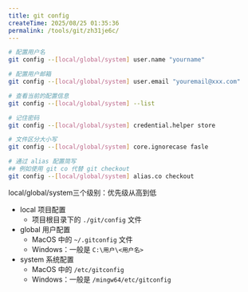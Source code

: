 ```yaml
---
title: git config
createTime: 2025/08/25 01:35:36
permalink: /tools/git/zh31je6c/
---
```


```bash
# 配置用户名
git config --[local/global/system] user.name "yourname"

# 配置用户邮箱
git config --[local/global/system] user.email "youremail@xxx.com"

# 查看当前的配置信息
git config --[local/global/system] --list

# 记住密码
git config --[local/global/system] credential.helper store

# 文件区分大小写
git config --[local/global/system] core.ignorecase fasle

# 通过 alias 配置简写
## 例如使用 git co 代替 git checkout
git config --[local/global/system] alias.co checkout
```

local/global/system三个级别：优先级从高到低
- local 项目配置
    - 项目根目录下的 `./git/config` 文件
- global 用户配置
    - MacOS 中的 `~/.gitconfig` 文件
    - Windows：一般是 `C:\用户\<用户名>`
- system 系统配置
    - MacOS 中的 `/etc/gitconfig`
    - Windows：一般是 `/mingw64/etc/gitconfig`